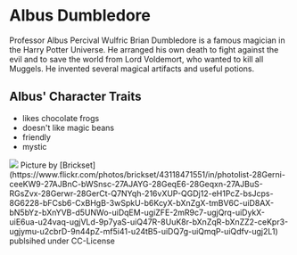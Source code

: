 # Albus Dumbledore
Professor Albus Percival Wulfric Brian Dumbledore is a famous magician in the Harry Potter Universe. He arranged his own death to fight against the evil and to save the world from Lord Voldemort, who wanted to kill all Muggels. He invented several magical artifacts and useful potions.
## Albus' Character Traits
* likes chocolate frogs
* doesn't like magic beans
* friendly
* mystic
<img src="https://live.staticflickr.com/914/43118471551_f85cf2ff4d_b.jpg"/>
Picture by [Brickset](https://www.flickr.com/photos/brickset/43118471551/in/photolist-28Gerni-ceeKW9-27AJBnC-bWSnsc-27AJAYG-28GeqE6-28Geqxn-27AJBuS-RGsZvx-28Gerwr-28GerCt-Q7NYqh-216vXUP-QGDj12-eH1PcZ-bsJcps-8G6228-bFCsb6-CxBHgB-3wSpkU-b6KcyX-bXnZgX-tmBV6C-uiD8AX-bN5bYz-bXnYVB-d5UNWo-uiDqEM-ugiZFE-2mR9c7-ugjQrq-uiDykX-uiE6ua-u24vaq-ugjVLd-9p7yaS-uiQ47R-8UuK8r-bXnZqR-bXnZZ2-ceKpr3-ugjymu-u2cbrD-9n44pZ-mf5i41-u24tB5-uiDQ7g-uiQmqP-uiQdfv-ugj2L1) publsihed under CC-License
